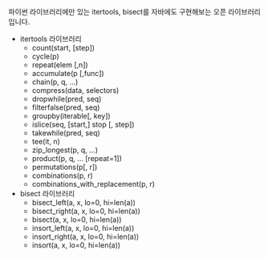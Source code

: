 파이썬 라이브러리에만 있는 itertools, bisect를 자바에도 구현해보는 오픈 라이브러리입니다.

- itertools 라이브러리
  - count(start, [step])
  - cycle(p)
  - repeat(elem [,n])
  - accumulate(p [,func])
  - chain(p, q, …)
  - compress(data, selectors)
  - dropwhile(pred, seq)
  - filterfalse(pred, seq)
  - groupby(iterable[, key])
  - islice(seq, [start,] stop [, step])
  - takewhile(pred, seq)
  - tee(it, n)
  - zip_longest(p, q, …)
  - product(p, q, … [repeat=1])
  - permutations(p[, r])
  - combinations(p, r)
  - combinations_with_replacement(p, r)
- bisect 라이브러리
  - bisect_left(a, x, lo=0, hi=len(a))
  - bisect_right(a, x, lo=0, hi=len(a))
  - bisect(a, x, lo=0, hi=len(a))
  - insort_left(a, x, lo=0, hi=len(a))
  - insort_right(a, x, lo=0, hi=len(a))
  - insort(a, x, lo=0, hi=len(a))
